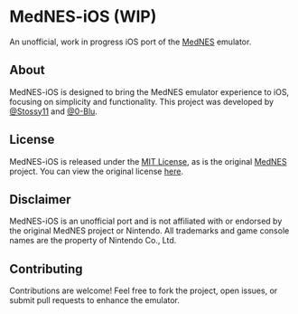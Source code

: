 # MedNES-iOS (WIP)

An unofficial, work in progress iOS port of the [MedNES](https://github.com/wpmed92/MedNES) emulator.

## About
MedNES-iOS is designed to bring the MedNES emulator experience to iOS, focusing on simplicity and functionality. This project was developed by [@Stossy11](https://github.com/stossy11) and [@0-Blu](https://github.com/0-Blu).

## License
MedNES-iOS is released under the [MIT License](LICENSE), as is the original [MedNES](https://github.com/wpmed92/MedNES) project. You can view the original license [here](https://github.com/wpmed92/MedNES/blob/main/LICENSE).

## Disclaimer
MedNES-iOS is an unofficial port and is not affiliated with or endorsed by the original MedNES project or Nintendo. All trademarks and game console names are the property of Nintendo Co., Ltd.

## Contributing
Contributions are welcome! Feel free to fork the project, open issues, or submit pull requests to enhance the emulator.
